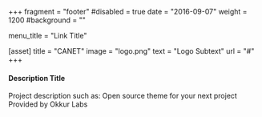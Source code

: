 +++
fragment = "footer"
#disabled = true
date = "2016-09-07"
weight = 1200
#background = ""

menu_title = "Link Title"

[asset]
  title = "CANET"
  image = "logo.png"
  text = "Logo Subtext"
  url = "#"
+++

#### Description Title

Project description such as:
Open source theme for your next project
Provided by Okkur Labs